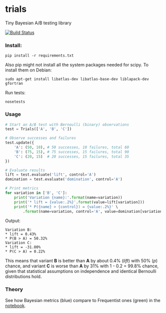 trials
======
Tiny Bayesian A/B testing library

[![Build Status](https://travis-ci.org/bogdan-kulynych/trials.svg?branch=master)](https://travis-ci.org/bogdan-kulynych/trials)

### Install:

```
pip install -r requirements.txt
```

Also pip might not install all the system packages needed for scipy. To install them on Debian:

```
sudo apt-get install libatlas-dev libatlas-base-dev liblapack-dev gfortran
```

Run tests:

```
nosetests
```

### Usage

```python
# Start an A/B test with Bernoulli (binary) observations
test = Trials(['A', 'B', 'C'])

# Observe successes and failures
test.update({
    'A': (50, 10), # 50 successes, 10 failures, total 60
    'B': (75, 15), # 75 successes, 15 failures, total 90
    'C': (20, 15)  # 20 successes, 15 failures, total 35
})

# Evaluate results
lift = test.evaluate('lift', control='A')
domination = test.evaluate('domination', control='A')

# Print metrics
for variation in ['B', 'C']:
    print('Variation {name}:'.format(name=variation))
    print('* lift = {value:.2%}'.format(value=lift[variation]))
    print('* P({name} > {control}) = {value:.2%}' \
        .format(name=variation, control='A', value=domination[variation]))
```

Output:
```
Variation B:
* lift = 0.43%
* P(B > A) = 50.32%
Variation C:
* lift = -31.00%
* P(C > A) = 0.22%
```

This means that variant **B** is better than **A** by about 0.4% (*lift*) with 50% (*p*) chance, and variant **C** is worse than **A** by 31% with 1 - 0.2 = 99.8% chance, given that statistical assumptions on independence and identical Bernoulli distributions hold.

### Theory
See how Bayesian metrics (blue) compare to Frequentist ones (green) in the [notebook](http://nbviewer.ipython.org/github/bogdan-kulynych/trials/blob/master/examples/benchmark.ipynb).